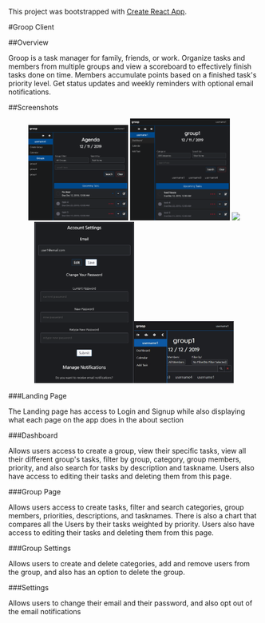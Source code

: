 This project was bootstrapped with [Create React App](https://github.com/facebook/create-react-app).

#Groop Client

##Overview

Groop is a task manager for family, friends, or work. Organize
tasks and members from multiple groups and view a scoreboard to
effectively finish tasks done on time. Members accumulate points
based on a finished task's priority level. Get status updates and
weekly reminders with optional email notifications.


##Screenshots

<p align="center">
<img src="./src/images/dashboard.png" width="200"> <img src="./src/images/groupdashboard.png" width="200"> <img src="./src/images/groupsettings" width="200"> <img src="./src/images/accountsettings.png" width="200"><img src="./src/images/sidebar.jpg" width="200">
</p>

###Landing Page

The Landing page has access to Login and Signup while also displaying what each page on the app does in the about section

###Dashboard

Allows users access to create a group, view their specific tasks, view all their different group's tasks, filter by group, category, group members, priority, and also search for tasks by description and taskname. Users also have access to editing their tasks and deleting them from this page.

###Group Page

Allows users access to create tasks, filter and search categories, group members, priorities, descriptions, and tasknames. There is also a chart that compares all the Users by their tasks weighted by priority. Users also have access to editing their tasks and deleting them from this page.

###Group Settings

Allows users to create and delete categories, add and remove users from the group, and also has an option to delete the group.

###Settings

Allows users to change their email and their password, and also opt out of the email notifications


